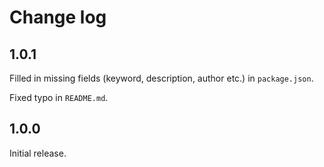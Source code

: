 # Change log

## 1.0.1

Filled in missing fields (keyword, description, author etc.) in `package.json`.

Fixed typo in `README.md`.


## 1.0.0

Initial release.
